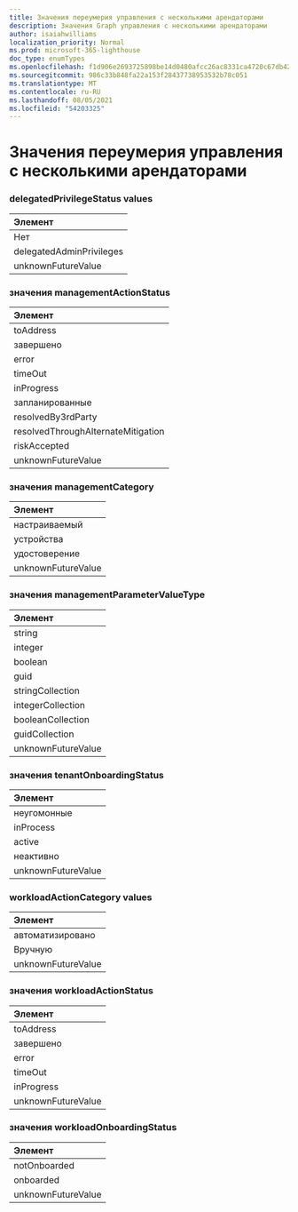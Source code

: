 ```yaml
---
title: Значения переумерия управления с несколькими арендаторами
description: Значения Graph управления с несколькими арендаторами
author: isaiahwilliams
localization_priority: Normal
ms.prod: microsoft-365-lighthouse
doc_type: enumTypes
ms.openlocfilehash: f1d906e2693725898be14d0480afcc26ac8331ca4720c67db42342a14772b700
ms.sourcegitcommit: 986c33b848fa22a153f28437738953532b78c051
ms.translationtype: MT
ms.contentlocale: ru-RU
ms.lasthandoff: 08/05/2021
ms.locfileid: "54203325"
---
```

# <a name="multi-tenant-management-enumeration-values"></a>Значения переумерия управления с несколькими арендаторами

### <a name="delegatedprivilegestatus-values"></a>delegatedPrivilegeStatus values

|Элемент|
|:---|
|Нет|
|delegatedAdminPrivileges|
|unknownFutureValue|

### <a name="managementactionstatus-values"></a>значения managementActionStatus

|Элемент|
|:---|
|toAddress|
|завершено|
|error|
|timeOut|
|inProgress|
|запланированные|
|resolvedBy3rdParty|
|resolvedThroughAlternateMitigation|
|riskAccepted|
|unknownFutureValue|

### <a name="managementcategory-values"></a>значения managementCategory

|Элемент|
|:---|
|настраиваемый|
|устройства|
|удостоверение|
|unknownFutureValue|

### <a name="managementparametervaluetype-values"></a>значения managementParameterValueType

|Элемент|
|:---|
|string|
|integer|
|boolean|
|guid|
|stringCollection|
|integerCollection|
|booleanCollection|
|guidCollection|
|unknownFutureValue|

### <a name="tenantonboardingstatus-values"></a>значения tenantOnboardingStatus

|Элемент|
|:---|
|неугомонные|
|inProcess|
|active|
|неактивно|
|unknownFutureValue|

### <a name="workloadactioncategory-values"></a>workloadActionCategory values

|Элемент|
|:---|
|автоматизировано|
|Вручную|
|unknownFutureValue|

### <a name="workloadactionstatus-values"></a>значения workloadActionStatus

|Элемент|
|:---|
|toAddress|
|завершено|
|error|
|timeOut|
|inProgress|
|unknownFutureValue|

### <a name="workloadonboardingstatus-values"></a>значения workloadOnboardingStatus

|Элемент|
|:---|
|notOnboarded|
|onboarded|
|unknownFutureValue|
